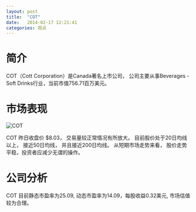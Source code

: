 ```yaml
---
layout: post
title:  "COT"
date:   2014-02-17 12:21:41
categories: 观点
---
```


# 简介
COT（Cott Corporation）是Canada著名上市公司，
公司主要从事Beverages - Soft Drinks行业，当前市值756.71百万美元。

# 市场表现

![COT](http://finviz.com/chart.ashx?t=COT&ty=c&ta=1&p=d&s=l)

COT 昨日收盘价 $8.03，
交易量较正常情况有所放大。
目前股价处于20日均线以上，
接近50日均线，
并且接近200日均线。
从短期市场走势来看，
股价走势平稳，投资者应减少无谓的操作。

# 公司分析
COT 目前静态市盈率为25.09, 动态市盈率为14.09，每股收益0.32美元,
市场估值较为合理。
